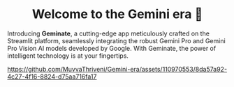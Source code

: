 <h1 align='center'>Welcome to the Gemini era 🌌 </h1>

Introducing <b>Geminate</b>, a cutting-edge app meticulously crafted on the Streamlit platform, seamlessly integrating the robust Gemini Pro and Gemini Pro Vision AI models developed by Google. With Geminate, the power of intelligent technology is at your fingertips.

https://github.com/MuvvaThriveni/Gemini-era/assets/110970553/8da57a92-4c27-4f16-8824-d75aa716fa17
